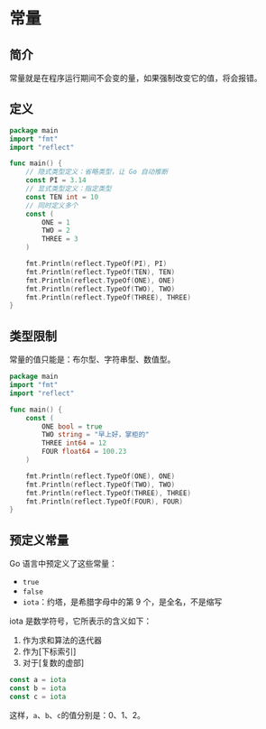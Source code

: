 # 常量

## 简介

常量就是在程序运行期间不会变的量，如果强制改变它的值，将会报错。

## 定义

<div class="run"></div>

```go
package main
import "fmt"
import "reflect"

func main() {
    // 隐式类型定义：省略类型，让 Go 自动推断
    const PI = 3.14
    // 显式类型定义：指定类型
    const TEN int = 10
    // 同时定义多个
    const (
        ONE = 1
        TWO = 2
        THREE = 3
    )

    fmt.Println(reflect.TypeOf(PI), PI)
    fmt.Println(reflect.TypeOf(TEN), TEN)
    fmt.Println(reflect.TypeOf(ONE), ONE)
    fmt.Println(reflect.TypeOf(TWO), TWO)
    fmt.Println(reflect.TypeOf(THREE), THREE)
}
```

## 类型限制

常量的值只能是：布尔型、字符串型、数值型。

<div class="run"></div>

```go
package main
import "fmt"
import "reflect"

func main() {
    const (
        ONE bool = true
        TWO string = "早上好，掌柜的"
        THREE int64 = 12
        FOUR float64 = 100.23
    )

    fmt.Println(reflect.TypeOf(ONE), ONE)
    fmt.Println(reflect.TypeOf(TWO), TWO)
    fmt.Println(reflect.TypeOf(THREE), THREE)
    fmt.Println(reflect.TypeOf(FOUR), FOUR)
}
```

## 预定义常量

Go 语言中预定义了这些常量：

- `true`
- `false`
- `iota`：约塔，是希腊字母中的第 9 个，是全名，不是缩写

iota 是数学符号，它所表示的含义如下：

1. 作为求和算法的迭代器
2. 作为[下标索引]
3. 对于[复数的虚部]

```go
const a = iota
const b = iota
const c = iota
```

这样，`a`、`b`、`c`的值分别是：0、1、2。
